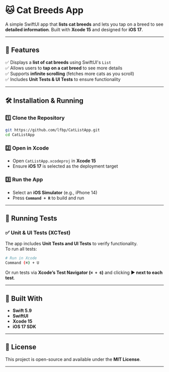 # 🐱 Cat Breeds App

A simple SwiftUI app that **lists cat breeds** and lets you tap on a breed to see **detailed information**. Built with **Xcode 15** and designed for **iOS 17**.

---

## 🚀 Features  
✅ Displays a **list of cat breeds** using SwiftUI's `List`  
✅ Allows users to **tap on a cat breed** to see more details  
✅ Supports **infinite scrolling** (fetches more cats as you scroll)  
✅ Includes **Unit Tests & UI Tests** to ensure functionality  

---


## 🛠 Installation & Running  
### **1️⃣ Clone the Repository**  
```sh
git https://github.com/lfbp/CatListApp.git
cd CatListApp
```

### **2️⃣ Open in Xcode**  
- Open `CatListApp.xcodeproj` in **Xcode 15**  
- Ensure **iOS 17** is selected as the deployment target  

### **3️⃣ Run the App**  
- Select an **iOS Simulator** (e.g., iPhone 14)  
- Press **`Command + R`** to build and run  

---

## 🧪 Running Tests  
### **✅ Unit & UI Tests (XCTest)**
The app includes **Unit Tests and UI Tests** to verify functionality.  
To run all tests:  
```sh
# Run in Xcode
Command (⌘) + U
```
Or run tests via **Xcode’s Test Navigator (`⌘ + 6`)** and clicking **▶️ next to each test**.

---

## 🔨 Built With  
- **Swift 5.9**  
- **SwiftUI**  
- **Xcode 15**  
- **iOS 17 SDK**  

---

## 📜 License  
This project is open-source and available under the **MIT License**.  

---
